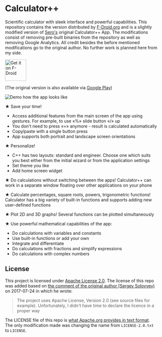 # Calculator++

Scientific calculator with sleek interface and powerful capabilities. This repository contains the version distributed by [F-Droid.org](https://f-droid.org/) and is a slightly modified version of [Sero's](https://github.com/serso/android-calculatorpp) original Calculator++ App. The modifications consist of removing pre-built binaries from the repository as well as removing Google Analytics. All credit besides the before mentioned modifications go to the original author. No further work is planned here from my side. 

[<img src="https://fdroid.gitlab.io/artwork/badge/get-it-on.png"
      alt="Get it on F-Droid"
      height="70">](https://f-droid.org/en/packages/org.solovyev.android.calculator/)

(The original version is also available via [Google Play](https://play.google.com/store/apps/details?id=org.solovyev.android.calculator))

![Demo how the app looks like](https://raw.githubusercontent.com/Bubu/android-calculatorpp/master/assets/intro.png "An image showing three phone screens, each showing one view of the calculator app")

★ Save your time!
* Access additional features from the main screen of the app using gestures. For example, to use «%» slide button «/» up
* You don't need to press «=» anymore - result is calculated automatically
* Copy/paste with a single button press
* App supports both portrait and landscape screen orientations

★ Personalize!
* C++ has two layouts: standard and engineer. Choose one which suits you best either from the initial wizard or from the application settings
* Set theme you like
* Add home screen widget

★ Do calculations without switching between the apps!
Calculator++ can work in a separate window floating over other applications on your phone

★ Calculate percentages, square roots, powers, trigonometric functions!
Calculator has a big variety of built-in functions and supports adding new user-defined functions

★ Plot 2D and 3D graphs!
Several functions can be plotted simultaneously

★ Use powerful mathematical capabilities of the app:
* Do calculations with variables and constants
* Use built-in functions or add your own
* Integrate and differentiate
* Do calculations with fractions and simplify expressions
* Do calculations with complex numbers

## License

This project is licensed under [Apache License 2.0](https://www.apache.org/licenses/LICENSE-2.0).
The license of this repo was added based on [the comment of the original author (Sergey Solovyev)](https://github.com/serso/android-calculatorpp/issues/184#issuecomment-317447082) on 2017-07-24 in which he wrote:

> The project uses Apache License, Version 2.0 (see source files for example). Unfortunately, I didn't have time to declare the licence in a proper way

The LICENSE file of this repo is [what Apache.org provides in text format](https://www.apache.org/licenses/LICENSE-2.0.txt). The only modification made was changing the name from `LICENSE-2.0.txt` to `LICENSE`.
